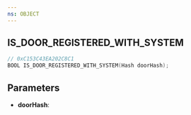 ```yaml
---
ns: OBJECT
---
```

## IS_DOOR_REGISTERED_WITH_SYSTEM

```c
// 0xC153C43EA202C8C1
BOOL IS_DOOR_REGISTERED_WITH_SYSTEM(Hash doorHash);
```

## Parameters
* **doorHash**:
